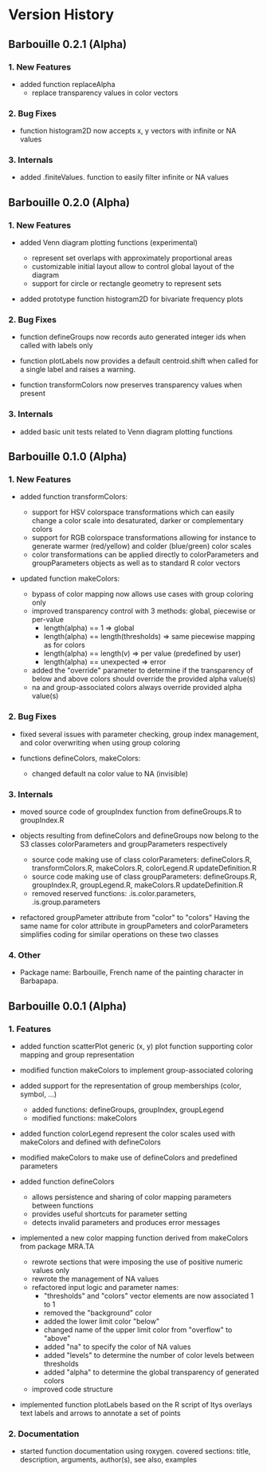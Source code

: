 Version History
================================================================================

## Barbouille 0.2.1 (Alpha) ##

### 1. New Features ###

* added function replaceAlpha
    + replace transparency values in color vectors

### 2. Bug Fixes ###

* function histogram2D now accepts x, y vectors with infinite or NA values

### 3. Internals ###

* added .finiteValues. function to easily filter infinite or NA values

## Barbouille 0.2.0 (Alpha) ##

### 1. New Features ###

* added Venn diagram plotting functions (experimental)
    + represent set overlaps with approximately proportional areas
    + customizable initial layout allow to control global layout of the diagram
    + support for circle or rectangle geometry to represent sets
    
 * added prototype function histogram2D for bivariate frequency plots

### 2. Bug Fixes ###

* function defineGroups now records auto generated integer ids when called with
  labels only

* function plotLabels now provides a default centroid.shift when called for a
  single label and raises a warning.

* function transformColors now preserves transparency values when present

### 3. Internals ###

* added basic unit tests related to Venn diagram plotting functions 

## Barbouille 0.1.0 (Alpha) ##

### 1. New Features ###

* added function transformColors:
    + support for HSV colorspace transformations which can easily change a color
      scale into desaturated, darker or complementary colors
    + support for RGB colorspace transformations allowing for instance to generate
      warmer (red/yellow) and colder (blue/green) color scales
    + color transformations can be applied directly to colorParameters and
      groupParameters objects as well as to standard R color vectors

* updated function makeColors:
    + bypass of color mapping now allows use cases with group coloring only
    + improved transparency control with 3 methods: global, piecewise or per-value
        - length(alpha) == 1                  => global
        - length(alpha) == length(thresholds) => same piecewise mapping as for colors
        - length(alpha) == length(v)          => per value (predefined by user)
        - length(alpha) == unexpected         => error
    + added the "override" parameter to determine if the transparency of
      below and above colors should override the provided alpha value(s)
    + na and group-associated colors always override provided alpha value(s)

### 2. Bug Fixes ###

* fixed several issues with parameter checking, group index management,
   and color overwriting when using group coloring

* functions defineColors, makeColors:
    + changed default na color value to NA (invisible)

### 3. Internals ###

* moved source code of groupIndex function from defineGroups.R to groupIndex.R

* objects resulting from defineColors and defineGroups now belong
     to the S3 classes colorParameters and groupParameters respectively
    + source code making use of class colorParameters:
      defineColors.R, transformColors.R,  makeColors.R, colorLegend.R
      updateDefinition.R
    + source code making use of class groupParameters:
      defineGroups.R, groupIndex.R, groupLegend.R, makeColors.R
      updateDefinition.R
    + removed reserved functions: .is.color.parameters, .is.group.parameters

* refactored groupPameter attribute from "color" to "colors"
   Having the same name for color attribute in groupPameters and
   colorParameters simplifies coding for similar operations on these
   two classes

### 4. Other ###

* Package name:
  Barbouille, French name of the painting character in Barbapapa.

## Barbouille 0.0.1 (Alpha) ##

### 1. Features ###

* added function scatterPlot
  generic (x, y) plot function supporting color mapping and group representation

* modified function makeColors to implement group-associated coloring

* added support for the representation of group memberships (color, symbol, ...)
    + added functions:
      defineGroups, groupIndex, groupLegend
    + modified functions:
      makeColors

* added function colorLegend
  represent the color scales used with makeColors and defined with defineColors

* modified makeColors to make use of defineColors and predefined parameters

* added function defineColors
    + allows persistence and sharing of color mapping parameters between functions
    + provides useful shortcuts for parameter setting
    + detects invalid parameters and produces error messages

* implemented a new color mapping function derived from makeColors from
  package MRA.TA
    + rewrote sections that were imposing the use of positive numeric values only
    + rewrote the management of NA values
    + refactored input logic and parameter names:
        - "thresholds" and "colors" vector elements are now associated 1 to 1
        - removed the "background" color
        - added the lower limit color "below"
        - changed name of the upper limit color from "overflow" to "above"
        - added "na" to specify the color of NA values
        - added "levels" to determine the number of color levels between thresholds
        - added "alpha" to determine the global transparency of generated colors
    + improved code structure

* implemented function plotLabels based on the R script of Itys
  overlays text labels and arrows to annotate a set of points

### 2. Documentation ###

* started function documentation using roxygen.
  covered sections: title, description, arguments, author(s), see also, examples

